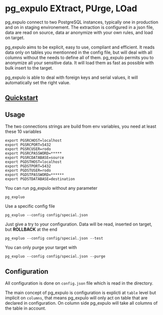 # pg_expulo EXtract, PUrge, LOad


pg_expulo connect to two PostgreSQL instances, typically one in
production and on in staging environement. The extraction is
configured in a json file, data are read on source, data ar anonymize
with your own rules, and load on target.

pg_expulo aims to be explicit, easy to use, compliant and
efficient. It reads data only on tables you mentionned in the config
file, but will deal with all columns without the needs to define all
of them. pg_expulo permits you to anonymize all your sensitive
data. It will load them as fast as possible with bulk insert to the
target.

pg_expulo is able to deal with foreign keys and serial values, it will
automatically set the right value.

## [Quickstart](doc/quickstart.md)

## Usage

The two connections strings are build from env variables, you need at least these 10 variables

    export PGSRCHOST=localhost
    export PGSRCPORT=5432
    export PGSRCUSER=rodo
    export PGSRCPASSWORD=*****
    export PGSRCDATABASE=source
    export PGDSTHOST=localhost
    export PGDSTPORT=5432
    export PGDSTUSER=rodo
    export PGDSTPASSWORD=******
    export PGDSTDATABASE=destination

You can run pg_expulo without any parameter

```code
pg_expluo
```

Use a specific config file

```code
pg_expluo --config config/special.json
```

Just give a try to your configuration. Data will be read, inserted on target, but **ROLLBACK** at the end

```code
pg_expluo --config config/special.json --test
```

You can only purge your target with

```code
pg_expluo --config config/special.json --purge
```


## Configuration

All configuration is done on `config.json` file which is read in the
directory.

The main concept of pg_expulo is configuration is explicti at `table`
level but implicit on `columns`, that means pg_expulo will only act on
table that are declared in configuration. On column side pg_expulo
will take all columns of the table in account.
